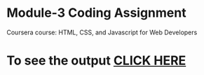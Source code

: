 

# Module-3 Coding Assignment

Coursera course: HTML, CSS, and Javascript for Web Developers

# To see the output [CLICK HERE](https://abhishekhatti45.github.io/AbhishekHatti45-frontendWebDevelopment-/#top)

